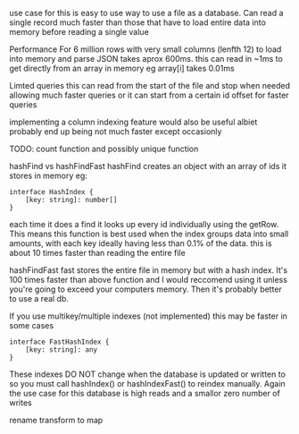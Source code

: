 use case for this is easy to use way to use a file as a database. Can read a single record much faster than those that have to load entire data into memory before reading a single value

Performance
For 6 million rows with very small columns (lenfth 12)
to load into memory and parse JSON takes aprox 600ms.
this can read in ~1ms
to get directly from an array in memory eg array[i] takes 0.01ms

Limted queries
this can read from the start of the file and stop when needed allowing much faster queries or it can start from a certain id offset for faster queries

implementing a column indexing feature would also be useful albiet probably end up being not much faster except occasionly

TODO:
count function and possibly unique function

hashFind vs hashFindFast
hashFind creates an object with an array of ids it stores in memory eg:

```
interface HashIndex {
    [key: string]: number[]
}
```

each time it does a find it looks up every id individually using the getRow. This means this function is best used when the index groups data into small amounts, with each key ideally having less than 0.1% of the data.
this is about 10 times faster than reading the entire file

hashFindFast fast stores the entire file in memory but with a hash index. It's 100 times faster than above function and I would reccomend using it unless you're going to exceed your computers memory. Then it's probably better to use a real db.

If you use multikey/multiple indexes (not implemented) this may be faster in some cases

```
interface FastHashIndex {
    [key: string]: any
}
```

These indexes DO NOT change when the database is updated or written to so you must call hashIndex() or hashIndexFast() to reindex manually. Again the use case for this database is high reads and a smallor zero number of writes

rename transform to map

